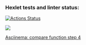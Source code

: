 ### Hexlet tests and linter status:
[![Actions Status](https://github.com/tusia95/frontend-project-46/actions/workflows/hexlet-check.yml/badge.svg)](https://github.com/tusia95/frontend-project-46/actions)

<a href="https://codeclimate.com/github/tusia95/frontend-project-46/maintainability"><img src="https://api.codeclimate.com/v1/badges/7532a21395696b3a65d8/maintainability" /></a>

[Asciinema: compare function step 4](https://asciinema.org/a/gQx3SRbCRfdZj1GnPmeFOtOvd)
